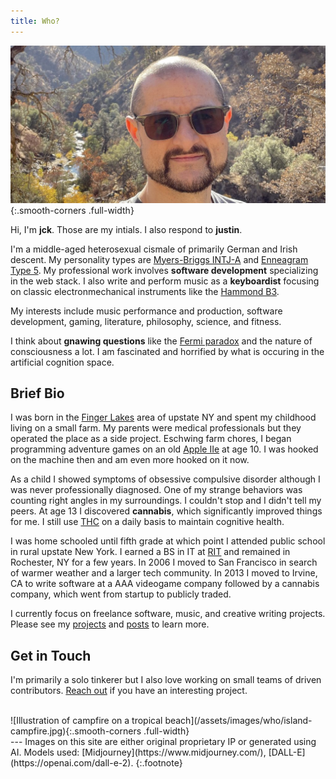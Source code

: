 ```yaml
---
title: Who?
---
```


![JCK Photograph](/assets/images/who/jck-photo.jpg){:.smooth-corners .full-width}

Hi, I'm **jck**. Those are my intials. I also respond to **justin**.

I'm a middle-aged heterosexual cismale of primarily German and Irish descent. My personality types are [Myers-Briggs INTJ-A](https://www.16personalities.com/intj-personality) and [Enneagram Type 5](https://www.enneagraminstitute.com/type-5). My professional work involves **software development** specializing in the web stack. I also write and perform music as a **keyboardist** focusing on classic electronmechanical instruments like the [Hammond B3](https://en.wikipedia.org/wiki/Hammond_organ).

My interests include music performance and production, software development, gaming, literature, philosophy, science, and fitness.

I think about **gnawing questions** like the [Fermi paradox](https://en.wikipedia.org/wiki/Fermi_paradox) and the nature of consciousness a lot. I am fascinated and horrified by what is occuring in the artificial cognition space.


## Brief Bio

I was born in the [Finger Lakes](https://en.wikipedia.org/wiki/Finger_Lakes) area of upstate NY and spent my childhood living on a small farm. My parents were medical professionals but they operated the place as a side project. Eschwing farm chores, I began programming adventure games on an old [Apple IIe](https://en.wikipedia.org/wiki/Apple_IIe) at age 10. I was hooked on the machine then and am even more hooked on it now.

As a child I showed symptoms of obsessive compulsive disorder although I was never professionally diagnosed. One of my strange behaviors was counting right angles in my surroundings. I couldn't stop and I didn't tell my peers. At age 13 I discovered **cannabis**, which significantly improved things for me. I still use [THC](https://en.wikipedia.org/wiki/Tetrahydrocannabinol) on a daily basis to maintain cognitive health.

I was home schooled until fifth grade at which point I attended public school in rural upstate New York. I earned a BS in IT at [RIT](https://www.rit.edu/) and remained in Rochester, NY for a few years. In 2006 I moved to San Francisco in search of warmer weather and a larger tech community. In 2013 I moved to Irvine, CA to write software at a AAA videogame company followed by a cannabis company, which went from startup to publicly traded.

I currently focus on freelance software, music, and creative writing projects. Please see my [projects](/projects) and [posts](/) to learn more.


## Get in Touch

I'm primarily a solo tinkerer but I also love working on small teams of driven contributors. [Reach out](https://www.linkedin.com/in/jcraigk/) if you have an interesting project.

<br>
![Illustration of campfire on a tropical beach](/assets/images/who/island-campfire.jpg){:.smooth-corners .full-width}


<br>
---
Images on this site are either original proprietary IP or generated using AI. Models used: [Midjourney](https://www.midjourney.com/), [DALL-E](https://openai.com/dall-e-2).
{:.footnote}
